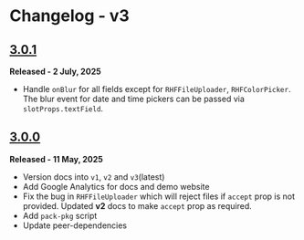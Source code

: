# Changelog - v3

## [3.0.1](https://github.com/nishkohli96/rhf-mui-components/tree/v3.0.1)

**Released - 2 July, 2025**

- Handle `onBlur` for all fields except for `RHFFileUploader`, `RHFColorPicker`. The blur event for date and time pickers can be passed via `slotProps.textField`.

## [3.0.0](https://github.com/nishkohli96/rhf-mui-components/tree/v3.0.0)

**Released - 11 May, 2025**

- Version docs into `v1`, `v2` and `v3`(latest)
- Add Google Analytics for docs and demo website
- Fix the bug in `RHFFileUploader` which will reject files if `accept` prop is not provided. Updated **v2** docs to make `accept` prop as required.
- Add `pack-pkg` script
- Update peer-dependencies